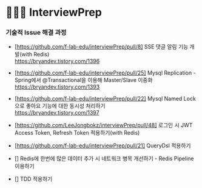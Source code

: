 # 🧑🏻‍💻 InterviewPrep


### 기술적 Issue 해결 과정

- [https://github.com/f-lab-edu/interviewPrep/pull/8] SSE 댓글 알림 기능 개발(with Redis)<br>
   https://bryandev.tistory.com/1396
  
- [https://github.com/f-lab-edu/interviewPrep/pull/25] Mysql Replication - Spring에서 @Transactional을 이용해 Master/Slave 이중화<br>
   https://bryandev.tistory.com/1393 

- [https://github.com/f-lab-edu/interviewPrep/pull/22] Mysql Named Lock으로 좋아요 기능에 대한 동시성 처리하기<br>
   https://bryandev.tistory.com/1397

- [https://github.com/LeeJongbokz/interviewPrep/pull/48] 로그인 시 JWT Access Token, Refresh Token 적용하기(with Redis)<br>


-  [https://github.com/f-lab-edu/interviewPrep/pull/21] QueryDsl 적용하기<br>

-  [] Redis에 한번에 많은 데이터 추가 시 네트워크 병목 개선하기 - Redis Pipeline 이용하기<br>

-  [] TDD 적용하기<br>
